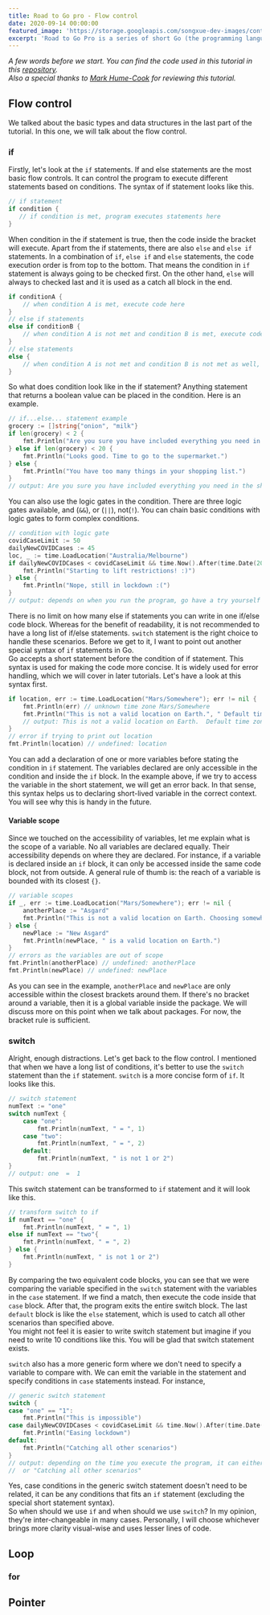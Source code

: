```yaml
---
title: Road to Go pro - Flow control
date: 2020-09-14 00:00:00
featured_image: 'https://storage.googleapis.com/songxue-dev-images/content-images/2020-09-14-road-go-pro-3/feature.jpg'
excerpt: 'Road to Go Pro is a series of short Go (the programming language) tutorials that take you from a beginner to a Pro. In this tutorial, we are going to talk about the flow control and pointers in Go.'
---
```


*A few words before we start.*
*You can find the code used in this tutorial in this [repository](https://github.com/songx23/RoadToGoPro).*  
*Also a special thanks to [Mark Hume-Cook](https://medium.com/@mhumecook) for reviewing this tutorial.*

## Flow control

We talked about the basic types and data structures in the last part of the tutorial. In this one, we will talk about the flow control.

### if

Firstly, let's look at the `if` statements. If and else statements are the most basic flow controls. It can control the program to execute different statements based on conditions. The syntax of if statement looks like this.

```go
// if statement
if condition {
   // if condition is met, program executes statements here
}
```

When condition in the if statement is true, then the code inside the bracket will execute. Apart from the if statements, there are also `else` and `else if` statements. In a combination of `if`, `else if` and `else` statements, the code execution order is from top to the bottom. That means the condition in `if` statement is always going to be checked first. On the other hand, `else` will always to checked last and it is used as a catch all block in the end.

```go
if conditionA {
    // when condition A is met, execute code here
}
// else if statements
else if conditionB {
    // when condition A is not met and condition B is met, execute code here
}
// else statements
else {
    // when condition A is not met and condition B is not met as well, execute code here
}
```

So what does condition look like in the if statement? Anything statement that returns a boolean value can be placed in the condition. Here is an example.

```go
// if...else... statement example
grocery := []string{"onion", "milk"}
if len(grocery) < 2 {
    fmt.Println("Are you sure you have included everything you need in the shopping list?")
} else if len(grocery) < 20 {
    fmt.Println("Looks good. Time to go to the supermarket.")
} else {
    fmt.Println("You have too many things in your shopping list.")
}
// output: Are you sure you have included everything you need in the shopping list.
```

You can also use the logic gates in the condition. There are three logic gates available, and (`&&`), or (`||`), not(`!`). You can chain basic conditions with logic gates to form complex conditions.

```go
// condition with logic gate
covidCaseLimit := 50
dailyNewCOVIDCases := 45
loc, _ := time.LoadLocation("Australia/Melbourne")
if dailyNewCOVIDCases < covidCaseLimit && time.Now().After(time.Date(2020, 9, 28, 0, 0, 0, 0, loc)) {
    fmt.Println("Starting to lift restrictions! :)")
} else {
    fmt.Println("Nope, still in lockdown :(")
}
// output: depends on when you run the program, go have a try yourself ;)
```

There is no limit on how many else if statements you can write in one if/else code block. Whereas for the benefit of readability, it is not recommended to have a long list of if/else statements. `switch` statement is the right choice to handle these scenarios. Before we get to it, I want to point out another special syntax of `if` statements in Go.  
Go accepts a short statement before the condition of if statement. This syntax is used for making the code more concise. It is widely used for error handling, which we will cover in later tutorials. Let's have a look at this syntax first.

```go
if location, err := time.LoadLocation("Mars/Somewhere"); err != nil {
    fmt.Println(err) // unknown time zone Mars/Somewhere
    fmt.Println("This is not a valid location on Earth.", " Default time zone:", location)
    // output: This is not a valid location on Earth.  Default time zone: UTC
}
// error if trying to print out location
fmt.Println(location) // undefined: location
```

You can add a declaration of one or more variables before stating the condition in `if` statement. The variables declared are only accessible in the condition and inside the `if` block. In the example above, if we try to access the variable in the short statement, we will get an error back. In that sense, this syntax helps us to declaring short-lived variable in the correct context. You will see why this is handy in the future.  

#### Variable scope

Since we touched on the accessibility of variables, let me explain what is the scope of a variable. No all variables are declared equally. Their accessibility depends on where they are declared. For instance, if a variable is declared inside an `if` block, it can only be accessed inside the same code block, not from outside. A general rule of thumb is: the reach of a variable is bounded with its closest `{}`.  

```go
// variable scopes
if _, err := time.LoadLocation("Mars/Somewhere"); err != nil {
    anotherPlace := "Asgard"
    fmt.Println("This is not a valid location on Earth. Choosing somewhere else... ", anotherPlace)
} else {
    newPlace := "New Asgard"
    fmt.Println(newPlace, " is a valid location on Earth.")
}
// errors as the variables are out of scope
fmt.Println(anotherPlace) // undefined: anotherPlace
fmt.Println(newPlace) // undefined: newPlace
```

As you can see in the example, `anotherPlace` and `newPlace` are only accessible within the closest brackets around them. If there's no bracket around a variable, then it is a global variable inside the package. We will discuss more on this point when we talk about packages. For now, the bracket rule is sufficient.

### switch

Alright, enough distractions. Let's get back to the flow control. I mentioned that when we have a long list of conditions, it's better to use the `switch` statement than the `if` statement. `switch` is a more concise form of `if`. It looks like this.

```go
// switch statement
numText := "one"
switch numText {
    case "one":
        fmt.Println(numText, " = ", 1)
    case "two":
        fmt.Println(numText, " = ", 2)
    default:
        fmt.Println(numText, " is not 1 or 2")
}
// output: one  =  1
```

This switch statement can be transformed to `if` statement and it will look like this.

```go
// transform switch to if
if numText == "one" {
    fmt.Println(numText, " = ", 1)
else if numText == "two"{
    fmt.Println(numText, " = ", 2)
} else {
    fmt.Println(numText, " is not 1 or 2")
}
```

By comparing the two equivalent code blocks, you can see that we were comparing the variable specified in the `switch` statement with the variables in the `case` statement. If we find a match, then execute the code inside that `case` block. After that, the program exits the entire switch block. The last `default` block is like the `else` statement, which is used to catch all other scenarios than specified above.  
You might not feel it is easier to write switch statement but imagine if you need to write 10 conditions like this. You will be glad that switch statement exists.  

`switch` also has a more generic form where we don't need to specify a variable to compare with. We can emit the variable in the statement and specify conditions in `case` statements instead. For instance,

```go
// generic switch statement
switch {
case "one" == "1":
    fmt.Println("This is impossible")
case dailyNewCOVIDCases < covidCaseLimit && time.Now().After(time.Date(2020, 9, 28, 0, 0, 0, 0, loc)):
    fmt.Println("Easing lockdown")
default:
    fmt.Println("Catching all other scenarios")
}
// output: depending on the time you execute the program, it can either be "Easing lockdown"
//  or "Catching all other scenarios"
```

Yes, case conditions in the generic switch statement doesn't need to be related, it can be any conditions that fits an `if` statement (excluding the special short statement syntax).  
So when should we use `if` and when should we use `switch`? In my opinion, they're inter-changeable in many cases. Personally, I will choose whichever brings more clarity visual-wise and uses lesser lines of code.

## Loop

### for

## Pointer